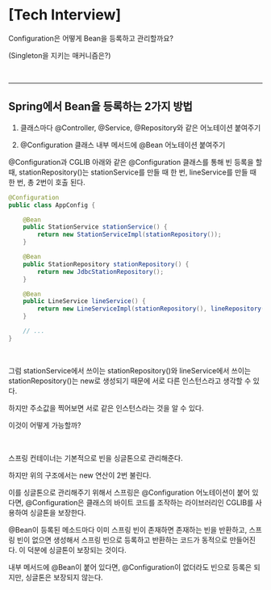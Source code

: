 # [Tech Interview]

Configuration은 어떻게 Bean을 등록하고 관리할까요? 

(Singleton을 지키는 매커니즘은?)

 </br>

---

## Spring에서 Bean을 등록하는 2가지 방법

1) 클래스마다 @Controller, @Service, @Repository와 같은 어노테이션 붙여주기

2) @Configuration 클래스 내부 메서드에 @Bean 어노테이션 붙여주기


@Configuration과 CGLIB
아래와 같은 @Configuration 클래스를 통해 빈 등록을 할때, stationRepository()는 stationService를 만들 때 한 번, lineService를 만들 때 한 번, 총 2번이 호출 된다.

```java
@Configuration
public class AppConfig {

    @Bean
    public StationService stationService() {
        return new StationServiceImpl(stationRepository());
    }

    @Bean
    public StationRepository stationRepository() {
        return new JdbcStationRepository();
    }

    @Bean
    public LineService lineService() {
        return new LineServiceImpl(stationRepository(), lineRepository());
    }

    // ...
}
```
</br>

그럼 stationService에서 쓰이는 stationRepository()와 lineService에서 쓰이는 stationRepository()는 new로 생성되기 때문에 서로 다른 인스턴스라고 생각할 수 있다.

하지만 주소값을 찍어보면 서로 같은 인스턴스라는 것을 알 수 있다.

이것이 어떻게 가능할까?

</br>

스프링 컨테이너는 기본적으로 빈을 싱글톤으로 관리해준다. 

하지만 위의 구조에서는 new 연산이 2번 불린다. 

이를 싱글톤으로 관리해주기 위해서 스프링은 @Configuration 어노테이션이 붙어 있다면, @Configuration은 클래스의 바이트 코드를 조작하는 라이브러리인 CGLIB를 사용하여 싱글톤을 보장한다. 

@Bean이 등록된 메소드마다 이미 스프링 빈이 존재하면 존재하는 빈을 반환하고, 스프링 빈이 없으면 생성해서 스프링 빈으로 등록하고 반환하는 코드가 동적으로 만들어진다. 이 덕분에 싱글톤이 보장되는 것이다.

내부 메서드에 @Bean이 붙어 있다면, @Configuration이 없더라도 빈으로 등록은 되지만, 싱글톤은 보장되지 않는다.